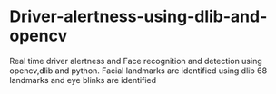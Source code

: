 # Driver-alertness-using-dlib-and-opencv
Real time driver alertness and Face recognition and detection using opencv,dlib and python.
Facial landmarks are identified
using dlib 68 landmarks and eye blinks are identified
